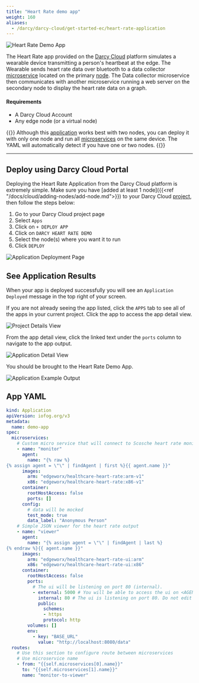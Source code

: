 ```yaml
---
title: "Heart Rate demo app"
weight: 160
aliases:
  - /darcy/darcy-cloud/get-started-ec/heart-rate-application
---
```


![Heart Rate Demo App](/images/15done.png)

The Heart Rate app provided on the [Darcy Cloud](../../cloud/start-portal.md) platform simulates a wearable device
transmitting a person's heartbeat at the edge. The Wearable sends heart rate data over bluetooth to
a data collector [microservice](../microservices.md) located on the primary [node](../../cloud/adding-nodes/_index.md). The Data collector microservice then
communicates with another microservice running a web server on the secondary node to display the
heart rate data on a graph.

#### Requirements

- A Darcy Cloud Account
- Any edge node (or a virtual node)

{{<alert>}} Although this [application](../../more/terminology.md#application) works best with two nodes, you can deploy it with only one
node and run all [microservices](../microservices.md) on the same device. The YAML will automatically detect if you have
one or two nodes. {{</alert>}}

---

## Deploy using Darcy Cloud Portal

Deploying the Heart Rate Application from the Darcy Cloud platform is extremely simple. Make sure
you have [added at least 1 node]({{<ref "/docs/cloud/adding-nodes/add-node.md">}}) to your Darcy Cloud [project](../../more/terminology.md#project), then
follow the steps below:

1. Go to your Darcy Cloud project page
2. Select `Apps`
3. Click on `+ DEPLOY APP`
4. Click on `DARCY HEART RATE DEMO`
5. Select the node(s) where you want it to run
6. Click `DEPLOY`

![Application Deployment Page](/images/12done.png)

## See Application Results

When your app is deployed successfully you will see an `Application Deployed` message in the top
right of your screen.

If you are not already seeing the app listed, click the `APPS` tab to see all of the apps in your
current project. Click the app to access the app detail view.

![Project Details View](/images/13done.png)

From the app detail view, click the linked text under the `ports` column to navigate to the app
output.

![Application Detail View](/images/14done.png)

You should be brought to the Heart Rate Demo App.

![Application Example Output](/images/15done.png)

## App YAML

```yaml
kind: Application
apiVersion: iofog.org/v3
metadata:
  name: demo-app
spec:
  microservices:
    # Custom micro service that will connect to Scosche heart rate monitor via Bluetooth
    - name: "monitor"
      agent:
        name: "{% raw %}
{% assign agent = \"\" | findAgent | first %}{{ agent.name }}"
      images:
        arm: "edgeworx/healthcare-heart-rate:arm-v1"
        x86: "edgeworx/healthcare-heart-rate:x86-v1"
      container:
        rootHostAccess: false
        ports: []
      config:
        # data will be mocked
        test_mode: true
        data_label: "Anonymous Person"
    # Simple JSON viewer for the heart rate output
    - name: "viewer"
      agent:
        name: "{% assign agent = \"\" | findAgent | last %}
{% endraw %}{{ agent.name }}"
      images:
        arm: "edgeworx/healthcare-heart-rate-ui:arm"
        x86: "edgeworx/healthcare-heart-rate-ui:x86"
      container:
        rootHostAccess: false
        ports:
          # The ui will be listening on port 80 (internal).
          - external: 5000 # You will be able to access the ui on <AGENT_IP>:5000
            internal: 80 # The ui is listening on port 80. Do not edit this.
            public:
              schemes:
              - https
              protocol: http
        volumes: []
        env:
          - key: "BASE_URL"
            value: "http://localhost:8080/data"
  routes:
    # Use this section to configure route between microservices
    # Use microservice name
    - from: "{{self.microservices[0].name}}"
      to: "{{self.microservices[1].name}}"
      name: "monitor-to-viewer"
```

